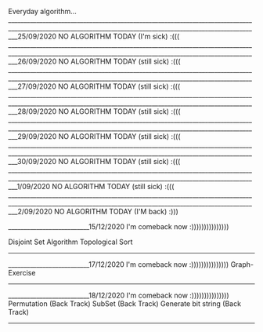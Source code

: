 Everyday algorithm...  _______________________________________________________________________________________________________________________________________________________________25/09/2020 NO ALGORITHM TODAY (I'm sick)  :(((          
 _______________________________________________________________________________________________________________________________________________________________26/09/2020 NO ALGORITHM TODAY (still sick)  :(((         
 _______________________________________________________________________________________________________________________________________________________________27/09/2020 NO ALGORITHM TODAY (still sick)  :(((         
 _______________________________________________________________________________________________________________________________________________________________28/09/2020 NO ALGORITHM TODAY (still sick)  :(((         
 _______________________________________________________________________________________________________________________________________________________________29/09/2020 NO ALGORITHM TODAY (still sick)  :(((         
 _______________________________________________________________________________________________________________________________________________________________30/09/2020 NO ALGORITHM TODAY (still sick)  :(((         
 _______________________________________________________________________________________________________________________________________________________________1/09/2020 NO ALGORITHM TODAY (still sick)  :(((         
 _______________________________________________________________________________________________________________________________________________________________2/09/2020 NO ALGORITHM TODAY (I'M back)  :)))         

__________________________15/12/2020 I'm comeback now :)))))))))))))))

Disjoint Set Algorithm
Topological Sort
_____________________________________________________________________________________________________________________________________
__________________________17/12/2020 I'm comeback now :)))))))))))))))
Graph-Exercise
_____________________________________________________________________________________________________________________________________
__________________________18/12/2020 I'm comeback now :)))))))))))))))
Permutation (Back Track)
SubSet (Back Track)
Generate bit string (Back Track)

_____________________________________________________________________________________________________________________________________

